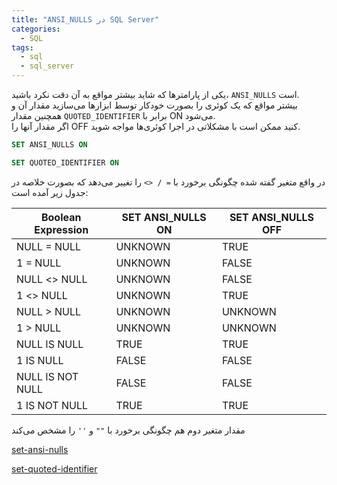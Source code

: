 ```yaml
---
title: "ANSI_NULLS در SQL Server"
categories:
  - SQL
tags:
  - sql
  - sql_server
---
```


یکی از پارامترها که شاید بیشتر مواقع به آن دقت نکرد باشید، `ANSI_NULLS` است.  
بیشتر مواقع که یک کوئری را بصورت خودکار توسط ابزارها می‌سازید مقدار آن و همچنین مقدار `QUOTED_IDENTIFIER` برابر با ON می‌شود.  
اگر مقدار آنها را OFF کنید ممکن است با مشکلاتی در اجرا کوئری‌ها مواجه شوید.  

```sql
SET ANSI_NULLS ON

SET QUOTED_IDENTIFIER ON
```

در واقع متغیر گفته شده چگونگی برخورد با `= / <>` را تغییر می‌دهد که بصورت خلاصه در جدول زیر آمده است:  

|Boolean Expression|SET ANSI_NULLS ON|SET ANSI_NULLS OFF|  
|---------------|---------------|------------|  
|NULL = NULL|UNKNOWN|TRUE|  
|1 = NULL|UNKNOWN|FALSE|  
|NULL <> NULL|UNKNOWN|FALSE|  
|1 <> NULL|UNKNOWN|TRUE|  
|NULL > NULL|UNKNOWN|UNKNOWN|  
|1 > NULL|UNKNOWN|UNKNOWN|  
|NULL IS NULL|TRUE|TRUE|  
|1 IS NULL|FALSE|FALSE|  
|NULL IS NOT NULL|FALSE|FALSE|  
|1 IS NOT NULL|TRUE|TRUE|  

مقدار متغیر دوم هم چگونگی برخورد با ` "" ` و ` '' ` را مشخص می‌کند

[set-ansi-nulls](https://learn.microsoft.com/en-us/sql/t-sql/statements/set-ansi-nulls-transact-sql?view=sql-server-ver16)  

[set-quoted-identifier](https://learn.microsoft.com/en-us/sql/t-sql/statements/set-quoted-identifier-transact-sql?view=sql-server-ver16)  